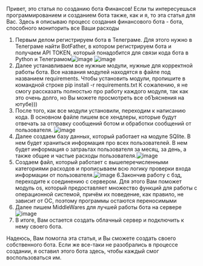 Привет, это статья по созданию бота Финансов! Если ты интересуешься программированием и созданием бота также, как и я, то эта статья для Вас. Здесь я описываю процесс создания финансового бота - бота, способного мониторить все Ваши расходы
1. Первым делом регистрируем бота в Телеграме. Для этого нужно в Телеграме найти BotFather, в котором регистрируем бота и получаем API TOKEN, который понадобится для связи кода бота в Python и Телеграмом![image](https://github.com/MarkBrowng/MarkBrowng/assets/152402901/5c2d8fd1-e51f-4c8d-acb9-f2993c56d2c0)
![image](https://github.com/MarkBrowng/MarkBrowng/assets/152402901/fb086329-f975-435c-a1af-3c9bae253d28)
2. Далее устанавливаем все нужные модули, нужные для корректной работы бота. Все названия модулей находятся в файле под названием requirements. Чтобы установить модули, пропишите в командной строке
   pip install -r requirements.txt
   К сожалению, я не смогу рассказать полностью про работу каждого модуля, так как это очень долго, но Вы можете просмотреть все обЪяснения на ютубе)))
3. После того, как все модули установили, переходим к написанию кода. В основном файле пишем все хендлеры, которые будут отвечать за отправку сообщений ботом и обработки сообщений от пользователя. ![image](https://github.com/MarkBrowng/MarkBrowng/assets/152402901/209c0bcf-c41e-4c1c-9e40-4c23ca2607dd)
4. Далее создаем базу данных, который работает на модуле SQlite. В нем будет храниться информация про всех пользователей. В нем будет информация о затраьтах пользователя за месяц, за день, а также общие и частые расходы пользователя.![image](https://github.com/MarkBrowng/MarkBrowng/assets/152402901/6df446c3-eb7c-4a79-be2a-f0c6b30feff2)
5. Создаем файл, который работает с вышеперечисленными категориями расходов и прописываем всю логику проверки входа информации от пользователя.![image](https://github.com/MarkBrowng/MarkBrowng/assets/152402901/90d0bede-0b0a-4529-883f-0287784dc459)
6.Закончив работу с бзд, переходите к соединению с сервером. Для этого Вам поможет модуль os, который предоставляет множество функций для работы с операционной системой, причём их поведение, как правило, не зависит от ОС, поэтому программы остаются переносимыми
7. Далее пишем MiddleWares для лучшей работы бота на сервере![image](https://github.com/MarkBrowng/MarkBrowng/assets/152402901/bbaf97dc-768b-4cc7-8319-0598f6b07107)
8. В итоге, Вам остается создать облачный сервер и подключить к нему своего бота.

Надеюсь, Вам помогла эта статья, и Вы сможете создать своего собственного бота. Если же все-таки не разобрались в процессе создании, я оставил этого бота здесь, чтобы каждый смог воспользоваться им.
